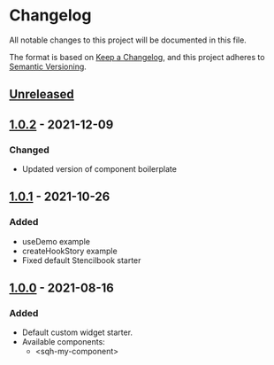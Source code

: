 # Changelog

All notable changes to this project will be documented in this file.

The format is based on [Keep a Changelog](https://keepachangelog.com/en/1.0.0/),
and this project adheres to [Semantic Versioning](https://semver.org/spec/v2.0.0.html).

## [Unreleased]

## [1.0.2] - 2021-12-09

### Changed

- Updated version of component boilerplate

## [1.0.1] - 2021-10-26

### Added

- useDemo example
- createHookStory example
- Fixed default Stencilbook starter

## [1.0.0] - 2021-08-16

### Added

- Default custom widget starter.
- Available components:
  - \<sqh-my-component>

[unreleased]: https://github.com/saasquatch/freshest-themes/compare/%40saasquatch-themes/widget-starter%401.0.2...HEAD
[1.0.2]: https://github.com/saasquatch/freshest-themes/releases/tag/%40saasquatch-themes%2Fwidget-starter%401.0.2
[1.0.1]: https://github.com/saasquatch/freshest-themes/releases/tag/%40saasquatch-themes%2Fwidget-starter%401.0.1
[1.0.0]: https://github.com/saasquatch/freshest-themes/releases/tag/%40saasquatch-themes%2Fwidget-starter%401.0.0
